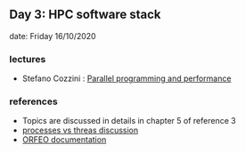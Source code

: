 ## Day 3: HPC software stack 

date: Friday 16/10/2020

### lectures
 - Stefano Cozzini : [Parallel programming and performance ](lecture04-on-parallel-performance.pdf)



### references 
  
 - Topics are discussed in details in chapter 5 of reference 3 
 - [processes vs threas discussion](https://www.slashroot.in/difference-between-process-and-thread-linux)
 - [ORFEO documentation](https://orfeo-documentation.readthedocs.io/en/latest/)






 
